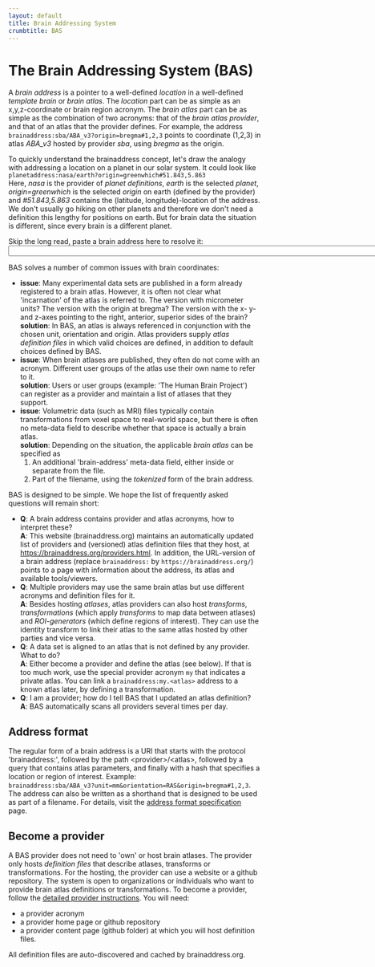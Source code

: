 ```yaml
---
layout: default
title: Brain Addressing System
crumbtitle: BAS
---
```


# The Brain Addressing System (BAS)

A *brain address* is a pointer to a well-defined *location* in a well-defined *template brain* or *brain atlas*.
The *location* part can be as simple as an x,y,z-coordinate or brain region acronym.
The *brain atlas* part can be as simple as the combination of two acronyms:
that of the *brain atlas provider*, and that of an atlas that the provider defines.
For example, the address
`brainaddress:sba/ABA_v3?origin=bregma#1,2,3`
points to coordinate (1,2,3) in atlas *ABA_v3* hosted by provider *sba*, using *bregma* as the origin.

To quickly understand the brainaddress concept, let's draw the analogy with addressing a location on a planet in our solar system. It could look like  
`planetaddress:nasa/earth?origin=greenwhich#51.843,5.863`  
Here, *nasa* is the provider of *planet definitions*, *earth* is the selected *planet*, *origin=greenwhich* is the selected *origin* on earth (defined by the provider) and *#51.843,5.863* contains the (latitude, longitude)-location of the address. We don't usually go hiking on other planets and therefore we don't need a definition this lengthy for positions on earth. But for brain data the situation is different, since every brain is a different planet.

Skip the long read, paste a brain address here to resolve it: <input type="text" size="100" onchange="lookup(event)"/>

BAS solves a number of common issues with brain coordinates:
- **issue**: Many experimental data sets are published in a form already registered to a brain atlas. However, it is often not clear what 'incarnation' of the atlas is referred to. The version with micrometer units? The version with the origin at bregma? The version with the x- y- and z-axes pointing to the right, anterior, superior sides of the brain?  
**solution**: In BAS, an atlas is always referenced in conjunction with the chosen unit, orientation and origin. Atlas providers supply *atlas definition files* in which valid choices are defined, in addition to default choices defined by BAS.
- **issue**: When brain atlases are published, they often do not come with an acronym. Different user groups of the atlas use their own name to refer to it.  
**solution**: Users or user groups (example: 'The Human Brain Project') can register as a provider and maintain a list of atlases that they support.  
- **issue**: Volumetric data (such as MRI) files typically contain transformations from voxel space to real-world space, but there is often no meta-data field to describe whether that space is actually a brain atlas.  
**solution**: Depending on the situation, the applicable *brain atlas* can be specified as
  1. An additional 'brain-address' meta-data field, either inside or separate from the file.
  2. Part of the filename, using the *tokenized* form of the brain address.

BAS is designed to be simple. We hope the list of frequently asked questions will remain short:
- **Q**: A brain address contains provider and atlas acronyms, how to interpret these?  
**A**: This website (brainaddress.org) maintains an automatically updated list of providers and (versioned) atlas definition files that they host, at <a href="providers.html">https://brainaddress.org/providers.html</a>. In addition, the URL-version of a brain address (replace `brainaddress:` by `https://brainaddress.org/`) points to a page with information about the address, its atlas and available tools/viewers.
- **Q**: Multiple providers may use the same brain atlas but use different acronyms and definition files for it.  
**A**: Besides hosting *atlases*, atlas providers can also host *transforms*, *transformations* (which apply *transforms* to map data between atlases) and *ROI-generators* (which define regions of interest). They can use the identity transform to link their atlas to the same atlas hosted by other parties and vice versa.
- **Q**: A data set is aligned to an atlas that is not defined by any provider. What to do?  
**A**: Either become a provider and define the atlas (see below). 
If that is too much work, use the special provider acronym `my` that indicates a private atlas. You can link a `brainaddress:my.<atlas>` address to a known atlas later, by defining a transformation.
- **Q**: I am a provider; how do I tell BAS that I updated an atlas definition?  
**A**: BAS automatically scans all providers several times per day.

## Address format
The regular form of a brain address is a URI that starts with the protocol 'brainaddress:', followed by the path &lt;provider>/&lt;atlas>, followed by a query that contains atlas parameters, and finally with a hash that specifies a location or region of interest. Example:  
`brainaddress:sba/ABA_v3?unit=mm&orientation=RAS&origin=bregma#1,2,3`.
The address can also be written as a shorthand that is designed to be used as part of a filename. For details, visit the <a href="addressformat.html">address format specification</a> page.

## Become a provider
A BAS provider does not need to 'own' or host brain atlases. The provider only hosts *definition files* that describe atlases, transforms or transformations. For the hosting, the provider can use a website or a github repository.
The system is open to organizations or individuals who want to provide brain atlas definitions or transformations.
To become a provider, follow the <a href="provider-instructions.html">detailed provider instructions</a>. You will need:
- a provider acronym
- a provider home page or github repository
- a provider content page (github folder) at which you will host definition files.  

All definition files are auto-discovered and cached by brainaddress.org.

<script type="text/javascript">
function lookup(evt) {
  const addr = evt.target.value;
  const matches = addr.match(/(brainaddress:|https?:\/\/brainaddress.org\/)([^\/]+\/[^?]+)\?([^=]+=[^&]+)*/);
  if (matches) {
    console.log(JSON.stringify(matches[2]+'?'+matches[3]));
    window.open(matches[2]+'?'+matches[3]);
  } else {
    alert('Invalid address.');
  }
  console.log(event,addr,matches);
}
</script>
